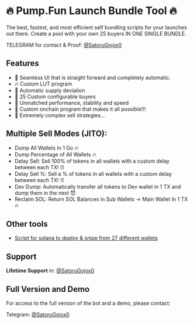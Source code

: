 # 🔥 Pump.Fun Launch Bundle Tool 🔥

The best, fastest, and most efficient self bundling scripts for your launches out there. Create a pool with your own 25 buyers IN ONE SINGLE BUNDLE.

TELEGRAM for contact & Proof: [@SatoruGojox0](https://t.me/SatoruGojox0)


## Features

* 💊 Seamless UI that is straight forward and completely automatic.
* 🔥 Custom LUT program
* 🚨 Automatic supply deviation
* 🔔 25 Custom configurable buyers
* 🤖 Unmatched performance, stability and speed
* 📂 Custom onchain program that makes it all possible!!!
* 💸 Extremely complex sell strategies...

## Multiple Sell Modes (JITO):

* Dump All Wallets In 1 Go :fire:
* Dump Percentage of All Wallets :fire:
* Delay Sell: Sell 100% of tokens in all wallets with a custom delay between each TX! :alarm_clock:
* Delay Sell %: Sell a % of tokens in all wallets with a custom delay between each TX! :alarm_clock:
* Dev Dump: Automatically transfer all tokens to Dev wallet in 1 TX and dump them in the next :smiling_imp:
* Reclaim SOL: Return SOL Balances in Sub Wallets -> Main Wallet In 1 TX :fire:


## Other tools

* [Script for solana to deploy & snipe from 27 different wallets](https://github.com/valerianonocilla/Solana-Jito-Bundle-Bot/)


## Support

**Lifetime Support** in: [@SatoruGojox0](https://t.me/SatoruGojox0)


## Full Version and Demo

For access to the full version of the bot and a demo, please contact:

Telegram: [@SatoruGojox0](https://t.me/SatoruGojox0)
